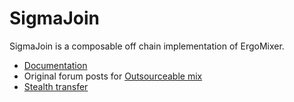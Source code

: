 # SigmaJoin 

SigmaJoin is a composable off chain implementation of ErgoMixer. 

- [Documentation](https://github.com/ergoplatform/ergo-jde/blob/main/kiosk/src/test/scala/kiosk/mixer/doc/main.pdf) 
- Original forum posts for [Outsourceable mix](https://www.ergoforum.org/t/yet-another-mixing-protocol/3359/2?u=scalahub)
- [Stealth transfer](https://www.ergoforum.org/t/yet-another-mixing-protocol/3359/3?u=scalahub)
